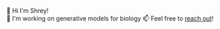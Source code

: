 👋 Hi I'm Shrey!<br />
🧬 I'm working on generative models for biology
📫 Feel free to [reach out](mailto:shrey.goel@duke.edu)!

<!--
**shreygoel09/shreygoel09** is a ✨ _special_ ✨ repository because its `README.md` (this file) appears on your GitHub profile.

- 👋 Hi, I'm Shrey! I'm working on generative models for biology - feel free to [reach out](shrey.goel@duke.edu)!

-->
